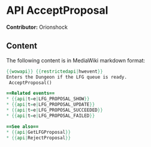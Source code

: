 # API AcceptProposal

**Contributor:** Orionshock

## Content

The following content is in MediaWiki markdown format:

```mediawiki
{{wowapi}} {{restrictedapi|hwevent}}
Enters the Dungeon if the LFG queue is ready.
 AcceptProposal()

==Related events==
* {{api|t=e|LFG_PROPOSAL_SHOW}}
* {{api|t=e|LFG_PROPOSAL_UPDATE}}
* {{api|t=e|LFG_PROPOSAL_SUCCEEDED}}
* {{api|t=e|LFG_PROPOSAL_FAILED}}

==See also==
* {{api|GetLFGProposal}}
* {{api|RejectProposal}}
```